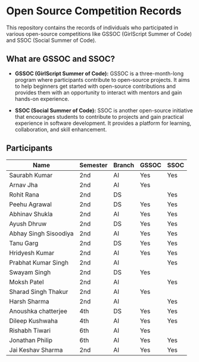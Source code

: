 # Open Source Competition Records

This repository contains the records of individuals who participated in various open-source competitions like GSSOC (GirlScript Summer of Code) and SSOC (Social Summer of Code).

## What are GSSOC and SSOC?

- **GSSOC (GirlScript Summer of Code):** GSSOC is a three-month-long program where participants contribute to open-source projects. It aims to help beginners get started with open-source contributions and provides them with an opportunity to interact with mentors and gain hands-on experience.

- **SSOC (Social Summer of Code):** SSOC is another open-source initiative that encourages students to contribute to projects and gain practical experience in software development. It provides a platform for learning, collaboration, and skill enhancement.

## Participants

| Name                | Semester | Branch | GSSOC | SSOC |
|---------------------|----------|--------|-------|------|
| Saurabh Kumar       | 2nd      | AI     | Yes   | Yes  |
| Arnav Jha           | 2nd      | AI     | Yes   |      |
| Rohit Rana          | 2nd      | DS     |       | Yes  |
| Peehu Agrawal       | 2nd      | DS     | Yes   | Yes  |
| Abhinav Shukla      | 2nd      | AI     | Yes   | Yes  |
| Ayush Dhruw         | 2nd      | DS     | Yes   | Yes  |
| Abhay Singh Sisoodiya | 2nd    | AI     | Yes   | Yes  |
| Tanu Garg           | 2nd      | DS     | Yes   | Yes  |
| Hridyesh Kumar      | 2nd      | AI     | Yes   | Yes  |
| Prabhat Kumar Singh | 2nd      | AI     |       | Yes  |
| Swayam Singh        | 2nd      | DS     | Yes   |      |
| Moksh Patel         | 2nd      | AI     |       | Yes  |
| Sharad Singh Thakur | 2nd     | AI     | Yes   |      |
| Harsh Sharma        | 2nd      | AI     |       | Yes  |
| Anoushka chatterjee | 4th     | DS     | Yes   | Yes  |
| Dileep Kushwaha     | 4th      | AI    | Yes   | Yes  |
| Rishabh Tiwari      | 6th      | AI    | Yes   |      |
| Jonathan Philip     | 6th      | AI    | Yes   | Yes  |
| Jai Keshav Sharma   | 2nd      | AI    | Yes   | Yes   |     